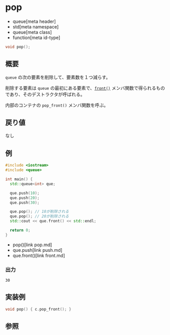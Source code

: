 # pop
* queue[meta header]
* std[meta namespace]
* queue[meta class]
* function[meta id-type]

```cpp
void pop();
```

## 概要
`queue` の次の要素を削除して、要素数を１つ減らす。

削除する要素は `queue` の最初にある要素で、[`front()`](front.md) メンバ関数で得られるものであり、そのデストラクタが呼ばれる。

内部のコンテナの `pop_front()` メンバ関数を呼ぶ。


## 戻り値
なし


## 例
```cpp
#include <iostream>
#include <queue>

int main() {
  std::queue<int> que;

  que.push(10);
  que.push(20);
  que.push(30);

  que.pop(); // 10が削除される
  que.pop(); // 20が削除される
  std::cout << que.front() << std::endl;

  return 0;
}
```
* pop()[link pop.md]
* que.push[link push.md]
* que.front()[link front.md]

### 出力
```
30
```

## 実装例
```cpp
void pop() { c.pop_front(); }
```

## 参照

